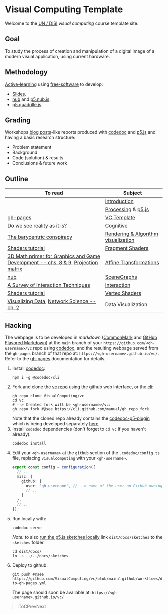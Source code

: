 # Visual Computing Template

Welcome to the [UN / DISI](http://www.ingenieria.unal.edu.co/dependencias/departamentos/departamento-de-ingenieria-de-sistemas-e-industrial) _visual computing_ course template site.

## Goal

To study the process of creation and manipulation of a digital image of a modern visual application, using current hardware.

## Methodology

[Active-learning](https://en.wikipedia.org/wiki/Active_learning) using [free-software](https://en.wikipedia.org/wiki/Free_software) to develop:

* [Slides](https://github.com/orgs/VisualComputing/teams/presentations/repositories).
* [nub](https://github.com/VisualComputing/nub) and [p5.nub.js](https://github.com/VisualComputing/p5.nub.js).
* [p5.quadrille.js](https://github.com/objetos/p5.quadrille.js).

## Grading

Workshops [blog posts](https://en.wikipedia.org/wiki/Edublog)-like reports produced with [codedoc](https://codedoc.cc/) and [p5.js](https://p5js.org/) and having a basic research structure:
  * Problem statement
  * Background
  * Code (solution) & results
  * Conclusions & future work

## Outline

| To read | Subject                                                            | 
|------------|--------------------------------------------------------------------|
|            | [Introduction](https://github.com/VisualComputing/Introduction)    |
|            | [Processing](https://processing.org/) & [p5.js](https://p5js.org/) |
| [gh-pages](https://pages.github.com/) | [VC Template](https://alex22barreto.github.io/vc/) |
| [Do we see reality as it is?](http://y2u.be/oYp5XuGYqqY) | [Cognitive](https://github.com/VisualComputing/Cognitive) | 
| [The barycentric conspiracy](https://fgiesen.wordpress.com/2013/02/06/the-barycentric-conspirac/) | [Rendering & Algorithm visualization](https://github.com/VisualComputing/Rendering) | 
| [Shaders tutorial](https://processing.org/tutorials/pshader/) | [Fragment Shaders](https://github.com/VisualComputing/FragmentShaders) |
| [3D Math primer for Graphics and Game Development -- chs. 8 & 9](https://tfetimes.com/wp-content/uploads/2015/04/F.Dunn-I.Parberry-3D-Math-Primer-for-Graphics-and-Game-Development.pdf), [Projection matrix](http://www.songho.ca/opengl/gl_projectionmatrix.html) | [Affine Transformations](https://github.com/VisualComputing/Transformations) |
| [nub](https://github.com/VisualComputing/nub) | [SceneGraphs](https://github.com/VisualComputing/SceneGraphs) |
| [A Survey of Interaction Techniques](https://hal.inria.fr/hal-00789413/document) | [Interaction](https://github.com/VisualComputing/Interaction) |
| [Shaders tutorial](https://processing.org/tutorials/pshader/) | [Vertex Shaders](https://github.com/VisualComputing/VertexShaders) |
| [Visualizing Data](http://media.espora.org/mgoblin_media/media_entries/1633/Visualizing_Data.pdf), [Network Science -- ch. 2](http://networksciencebook.com/chapter/2) | Data Visualization | 

## Hacking

The webpage is to be developed in _markdown_ ([CommonMark](https://spec.commonmark.org/0.29/) and [GitHub Flavored Markdown](https://github.github.com/gfm/)) at the `main` branch of your `https://github.com/<gh-username>/vc` repo using [codedoc](https://codedoc.cc/), and the resulting webpage served from the `gh-pages` branch of that repo at: `https://<gh-username>.github.io/vc/`. Refer to the [gh-pages](https://pages.github.com/) documentation for details.

1. Install [codedoc](https://codedoc.cc/):
   ```shell
   npm i -g @codedoc/cli
   ```
2. Fork and clone the [vc repo](https://github.com/VisualComputing/vc/) using the github web interface, or the [cli](https://cli.github.com/):
   ```shell
   gh repo clone VisualComputing/vc
   cd vc
   # --> Created fork will be <gh-username>/vc:
   gh repo fork #@see https://cli.github.com/manual/gh_repo_fork
   ```
   Note that the cloned repo already contains the [codedoc-p5-plugin](https://github.com/VisualComputing/vc/tree/main/.codedoc/components/p5) which is being developed separately [here](https://github.com/VisualComputing/codedoc-p5-plugin).
3. Install  `codedoc` dependencies (don't forget to `cd vc` if you haven't already):
   ```shell
   codedoc install
   ```
4. Edit your `<gh-username>` at the `github` section of the `.codedoc/config.ts` file, replacing `visualcomputing` with your `<gh-username>`.
   ```ts | config.ts
   export const config = configuration({
     // ..
     misc: {
       github: {
         user: 'gh-username', // --> name of the user on GitHub owning the repo
         // ..
       }
     },
     // ..
   });
   ```
5. Run locally with:
   ```shell
   codedoc serve
   ```
   *Note:* to also [run the p5.js sketches locally](https://codedoc.cc/docs/config/output#build-files-on-git) link `dist/docs/sketches` to the `sketches` folder.
   ```shell
   cd dist/docs/
   ln -s ../../docs/sketches
   ```
6. Deploy to github:
   ```shell
   git push #@see https://github.com/VisualComputing/vc/blob/main/.github/workflows/deploy-to-gh-pages.yml
   ```
   The page should soon be available at: `https://<gh-username>.github.io/vc/`

> :ToCPrevNext